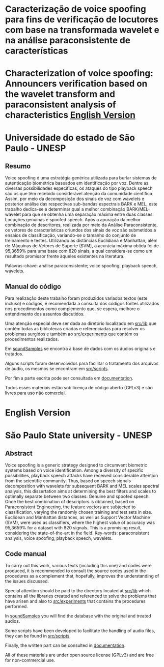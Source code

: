 # Caracterização de voice spoofing para fins de verificação de locutores com base na transformada wavelet e na análise paraconsistente de características
# Characterization of voice spoofing: Announcers verification based on the wavelet transform and paraconsistent analysis of characteristics [English Version](#english-version)

# Universidade do estado de São Paulo - UNESP

## Resumo
Voice spoofing é uma estratégia genérica utilizada para burlar sistemas de autenticação biométrica baseados em identificação por voz. Dentre as diversas possibilidades específicas, os ataques do tipo playback speech são os que têm recebido considerável atenção da comunidade científica. Assim, por meio da decomposição dos sinais de voz com wavelets e posterior análise das respectivas sub-bandas espectrais BARK e MEL, este trabalho dedica-se a determinar qual a melhor combinação BARK/MEL-wavelet para que se obtenha uma separação máxima entre duas classes: Locuções genuínas e spoofed speech. Após a apuração da melhor combinação de descritores, realizada por meio da Análise Paraconsistente, os vetores de características oriundos dos sinais de voz são submetidos a ensaios de classificação, variando-se o tamanho do conjunto de treinamento e testes. Utilizando as distâncias Euclidiana e Manhattan, além de Máquinas de Vetores de Suporte (SVM), a acurácia máxima obtida foi de 95,3659\% para uma base com 820 sinais, a qual considera-se como um resultado promissor frente àqueles existentes na literatura.

Palavras-chave: análise paraconsistente; voice spoofing, playback speech, wavelets.

## Manual do código
Para realização deste trabalho foram produzidos variados textos (este incluso) e códigos, é recomendada a consulta dos códigos fontes utilizados nos procedimentos como complemento que, se espera, melhore o entendimento dos assuntos discutidos.
	
Uma atenção especial deve ser dada ao diretório localizado em [src/lib](./src/lib "Bibliotecas") que contém todas as bibliotecas criadas e referenciadas para resolver os problemas surgidos e também ao [src/experiments](./src/experiments "Procedimentos") que contém os procedimentos realizados. 

Em [soundSamples](./soundSamples "Base de dados com áudios") se encontra a base de dados com os áudios originais e tratados.
	
Alguns scripts foram desenvolvidos para facilitar o tratamento dos arquivos de áudio, os mesmos se encontram em [src/scripts](./src/scripts "Scripts auxiliares").
		
Por fim a parte escrita pode ser consultada em [documentation](.documentation "Parte escrita").
		
Todos esses materiais estão sob licença de código aberto (GPLv3) e são livres para uso não comercial.

# English Version

# São Paulo State university - UNESP

## Abstract
Voice spoofing is a generic strategy designed to circumvent biometric systems based on voice identification. Among a diversity of specific possibilities, playback speech attacks have received considerable attention from the scientific community. Thus, based on speech signals decomposition with wavelets for subsequent BARK and MEL scales spectral analysis, this dissertation aims at determining the best filters and scales to optimally separate between two classes: Genuine and spoofed speech. Once the best combination of descriptors is obtained, based on Paraconsistent Engineering, the feature vectors are subjected to classification, varying the randomly chosen training and test sets in size. Euclidean and Manhattan distances, as well as Support Vector Machine (SVM), were used as classifiers, where the highest value of accuracy was 95,3659\% for a dataset with 820 signals. This is a promising result, considering the state-of-the-art in the field.
Key-words: paraconsistent analysis, voice spoofing, playback speech, wavelets.

## Code manual
To carry out this work, various texts (including this one) and codes were produced, it is recommended to consult the source codes used in the procedures as a complement that, hopefully, improves the understanding of the issues discussed. 

Special attention should be paid to the directory located at [src/lib](./src/lib "Libraries") which contains all the libraries created and referenced to solve the problems that have arisen and also to [src/experiments](./src/experiments "Procedures") that contains the procedures performed. 

In [soundSamples](./soundSamples "Database with audios") you will find the database with the original and treated audios.

Some scripts have been developed to facilitate the handling of audio files, they can be found in [src/scripts](./src/scripts "Auxiliary scripts").

Finally, the written part can be consulted in [documentation](./documentation "Written part").

All of these materials are under open source license (GPLv3) and are free for non-commercial use.